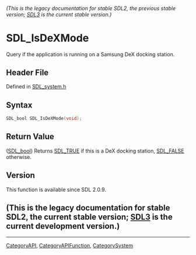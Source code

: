 ###### (This is the legacy documentation for stable SDL2, the previous stable version; [SDL3](https://wiki.libsdl.org/SDL3/) is the current stable version.)
# SDL_IsDeXMode

Query if the application is running on a Samsung DeX docking station.

## Header File

Defined in [SDL_system.h](https://github.com/libsdl-org/SDL/blob/SDL2/include/SDL_system.h)

## Syntax

```c
SDL_bool SDL_IsDeXMode(void);
```

## Return Value

([SDL_bool](SDL_bool)) Returns [SDL_TRUE](SDL_TRUE) if this is a DeX
docking station, [SDL_FALSE](SDL_FALSE) otherwise.

## Version

This function is available since SDL 2.0.9.

## (This is the legacy documentation for stable SDL2, the current stable version; [SDL3](https://wiki.libsdl.org/SDL3/) is the current development version.)



----
[CategoryAPI](CategoryAPI), [CategoryAPIFunction](CategoryAPIFunction), [CategorySystem](CategorySystem)

